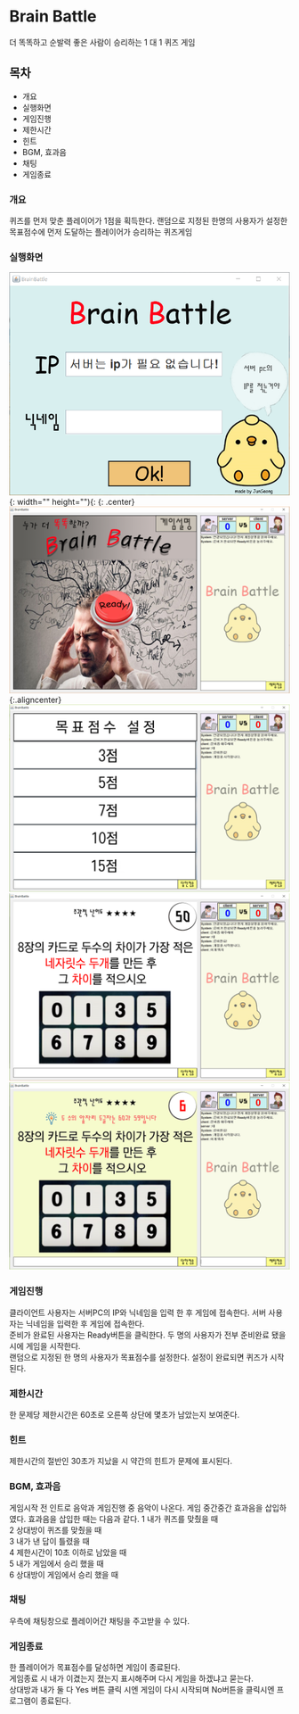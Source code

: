 ﻿# **Brain Battle**
더 똑똑하고 순발력 좋은 사람이 승리하는 1 대 1 퀴즈 게임 

 ## 목차
* 개요
* 실행화면
* 게임진행
* 제한시간
* 힌트
* BGM, 효과음
* 채팅
* 게임종료

### 개요
퀴즈를 먼저 맞춘 플레이어가 1점을 획득한다. 랜덤으로 지정된 한명의 사용자가 설정한 목표점수에 먼저 도달하는 플레이어가 승리하는 퀴즈게임
### 실행화면
![INTRO](./Image/INTRO.png){: width="" height=""){: {: .center}
![WAIT](./Image/Wait.png){:.aligncenter}
![GOALSETTING](./Image/GOALSETTING.png)
![GAME](./Image/GAME.png)
![GAMEHINT](./Image/GAMEHINT.png)
### 게임진행
클라이언트 사용자는 서버PC의 IP와 닉네임을 입력 한 후 게임에 접속한다.  서버 사용자는 닉네임을 입력한 후 게임에 접속한다.  
준비가 완료된 사용자는 Ready버튼을 클릭한다. 두 명의 사용자가 전부 준비완료 됐을 시에 게임을 시작한다.  
랜덤으로 지정된 한 명의 사용자가 목표점수를 설정한다. 설정이 완료되면 퀴즈가 시작된다. 
### 제한시간
한 문제당 제한시간은 60초로 오른쪽 상단에 몇초가 남았는지 보여준다. 
### 힌트
제한시간의 절반인 30초가 지났을 시 약간의 힌트가 문제에 표시된다.
### BGM, 효과음
게임시작 전 인트로 음악과 게임진행 중 음악이 나온다. 게임 중간중간 효과음을 삽입하였다. 효과음을 삽입한 때는 다음과 같다. 
1 내가 퀴즈를 맞췄을 때  
2 상대방이 퀴즈를 맞췄을 때  
3 내가 낸 답이 틀렸을 때  
4 제한시간이 10초 이하로 남았을 때  
5 내가 게임에서 승리 했을 때  
6 상대방이 게임에서  승리 했을 때  
### 채팅
우측에 채팅창으로 플레이어간 채팅을 주고받을 수 있다.
### 게임종료
한 플레이어가 목표점수를 달성하면 게임이 종료된다.  
게임종료 시 내가 이겼는지 졌는지 표시해주며 다시 게임을 하겠냐고 묻는다.  
상대방과 내가 둘 다 Yes 버튼 클릭 시엔 게임이 다시 시작되며 No버튼을 클릭시엔 프로그램이 종료된다. 
